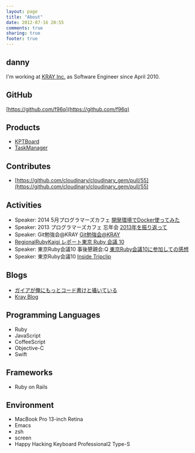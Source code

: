 ```yaml
---
layout: page
title: "About"
date: 2012-07-16 20:55
comments: true
sharing: true
footer: true
---
```


## danny
I'm working at [KRAY Inc.](http://kray.jp) as Software Engineer since April 2010.

## GitHub
[https://github.com/f96q](https://github.com/f96q)

## Products
+ [KPTBoard](http://kptboard.herokuapp.com/)
+ [TaskManager](http://tmanager.herokuapp.com/)

## Contributes
+ [https://github.com/cloudinary/cloudinary_gem/pull/55](https://github.com/cloudinary/cloudinary_gem/pull/55)

## Activities
+ Speaker: 2014 5月プログラマーズカフェ [開発環境でDocker使ってみた](http://f96q.github.io/blog/2014/05/31/pgcafe)
+ Speaker: 2013 プログラマーズカフェ 忘年会 [2013年を振り返って](https://speakerdeck.com/f96q/2013nian-wozhen-rifan-tute)
+ Speaker: Git勉強会@KRAY [Git勉強会@KRAY](https://speakerdeck.com/f96q/gitmian-qiang-hui-at-kray)
+ [RegionalRubyKaigi レポート東京 Ruby 会議 10](http://jp.rubyist.net/magazine/?0041-TokyoRubyKaigi10Report_1st)
+ Speaker: 東京Ruby会議10 事後懇親会:Q [東京Ruby会議10に参加しての感想](https://speakerdeck.com/f96q/deng-qiang-rubyhui-yi-10nican-jia-sitefalsegan-xiang)
+ Speaker: 東京Ruby会議10 [Inside Tripclip](https://speakerdeck.com/f96q/inside-tripclip)

## Blogs
+ [ガイアが俺にもっとコード書けと囁いている](http://f96q.github.com)
+ [Kray Blog](http://kray.jp/author/danny)

## Programming Languages
+ Ruby
+ JavaScript
+ CoffeeScript
+ Objective-C
+ Swift

## Frameworks
+ Ruby on Rails

## Environment
+ MacBook Pro 13-inch Retina
+ Emacs
+ zsh
+ screen
+ Happy Hacking Keyboard Professional2 Type-S
